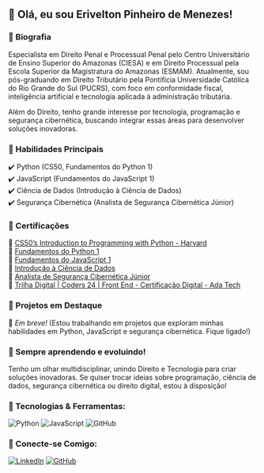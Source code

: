 ## 👋 Olá, eu sou Erivelton Pinheiro de Menezes!  

### 💼 Biografia  
Especialista em Direito Penal e Processual Penal pelo Centro Universitário de Ensino Superior do Amazonas (CIESA) e em Direito Processual pela Escola Superior da Magistratura do Amazonas (ESMAM). Atualmente, sou pós-graduando em Direito Tributário pela Pontifícia Universidade Católica do Rio Grande do Sul (PUCRS), com foco em conformidade fiscal, inteligência artificial e tecnologia aplicada à administração tributária.  

Além do Direito, tenho grande interesse por tecnologia, programação e segurança cibernética, buscando integrar essas áreas para desenvolver soluções inovadoras.  

### 📌 Habilidades Principais  
✔️ Python (CS50, Fundamentos do Python 1)  
✔️ JavaScript (Fundamentos do JavaScript 1)  
✔️ Ciência de Dados (Introdução à Ciência de Dados)  
✔️ Segurança Cibernética (Analista de Segurança Cibernética Júnior)  

### 📜 Certificações  
🔹 [CS50’s Introduction to Programming with Python - Harvard](https://certificates.cs50.io/9ca94f34-9ac9-4075-84bd-d2829235e6b0.pdf?size=letter)  
🔹 [Fundamentos do Python 1](https://www.credly.com/badges/70e8d294-57cc-428b-96c7-23ac4c9f07f0)  
🔹 [Fundamentos do JavaScript 1](https://www.credly.com/badges/0cce37fe-20d1-4c3b-b655-975316d77d8f)  
🔹 [Introdução à Ciência de Dados](https://www.credly.com/badges/d34d263c-9b64-49a0-b945-e335b85fac93)  
🔹 [Analista de Segurança Cibernética Júnior](https://www.credly.com/badges/bf868377-c146-440c-9832-3f7f176c59fa)  
🔹 [Trilha Digital | Coders 24 | Front End - Certificação Digital - Ada Tech](https://ada.tech/certificado?code=bb498f68-59d0-a095-76ea-1fc2e7b2672f)  

### 📂 Projetos em Destaque  
🔸 *Em breve!* (Estou trabalhando em projetos que exploram minhas habilidades em Python, JavaScript e segurança cibernética. Fique ligado!)  

### 🚀 Sempre aprendendo e evoluindo!  
Tenho um olhar multidisciplinar, unindo Direito e Tecnologia para criar soluções inovadoras. Se quiser trocar ideias sobre programação, ciência de dados, segurança cibernética ou direito digital, estou à disposição!  

### 🚀 Tecnologias & Ferramentas:
![Python](https://img.shields.io/badge/Python-3776AB?style=for-the-badge&logo=python&logoColor=white)
![JavaScript](https://img.shields.io/badge/JavaScript-F7DF1E?style=for-the-badge&logo=javascript&logoColor=black)
![GitHub](https://img.shields.io/badge/GitHub-181717?style=for-the-badge&logo=github&logoColor=white)

### 🔗 Conecte-se Comigo:
[![LinkedIn](https://img.shields.io/badge/LinkedIn-EriveltonMenezes-blue?style=for-the-badge&logo=linkedin)](https://br.linkedin.com/in/eriveltonmenezes-advogado)
[![GitHub](https://img.shields.io/badge/GitHub-eriveltonmenezes-black?style=for-the-badge&logo=github)](https://github.com/eriveltonmenezes)

